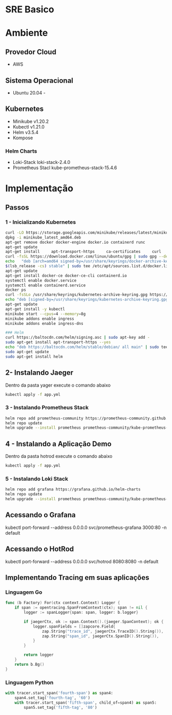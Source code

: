 # SRE Basico

# Ambiente
## Provedor Cloud
- AWS

## Sistema Operacional
- Ubuntu 20.04 - 

## Kubernetes
- Minikube v1.20.2
- Kubectl v1.21.0
- Helm v3.5.4
- Kompose

### Helm Charts
- Loki-Stack loki-stack-2.4.0
- Prometheus Stacl kube-prometheus-stack-15.4.6

# Implementação

## Passos

### 1 - Inicializando Kubernetes

```bash
curl -LO https://storage.googleapis.com/minikube/releases/latest/minikube_latest_amd64.deb
dpkg -i minikube_latest_amd64.deb
apt-get remove docker docker-engine docker.io containerd runc
apt-get update
apt-get install     apt-transport-https     ca-certificates     curl     gnupg     lsb-release
curl -fsSL https://download.docker.com/linux/ubuntu/gpg | sudo gpg --dearmor -o /usr/share/keyrings/docker-archive-keyring.gpg
echo   "deb [arch=amd64 signed-by=/usr/share/keyrings/docker-archive-keyring.gpg] https://download.docker.com/linux/ubuntu \
$(lsb_release -cs) stable" | sudo tee /etc/apt/sources.list.d/docker.list > /dev/null
apt-get update
apt-get install docker-ce docker-ce-cli containerd.io
systemctl enable docker.service
systemctl enable containerd.service
docker ps
curl -fsSLo /usr/share/keyrings/kubernetes-archive-keyring.gpg https://packages.cloud.google.com/apt/doc/apt-key.gpg
echo "deb [signed-by=/usr/share/keyrings/kubernetes-archive-keyring.gpg] https://apt.kubernetes.io/ kubernetes-xenial main" | sudo tee /etc/apt/sources.list.d/kubernetes.list
apt-get update
apt-get install -y kubectl
minikube start --cpus=4 --memory=8g
minikube addons enable ingress
minikube addons enable ingress-dns

### Helm
curl https://baltocdn.com/helm/signing.asc | sudo apt-key add -
sudo apt-get install apt-transport-https --yes
echo "deb https://baltocdn.com/helm/stable/debian/ all main" | sudo tee /etc/apt/sources.list.d/helm-stable-debian.list
sudo apt-get update
sudo apt-get install helm
```

## 2- Instalando Jaeger

Dentro da pasta yager execute o comando abaixo
```bash
kubectl apply -f app.yml
```

### 3 - Instalando Prometheus Stack
```bash
helm repo add prometheus-community https://prometheus-community.github.io/helm-charts
helm repo update
helm upgrade --install prometheus prometheus-community/kube-prometheus-stack --values=prom-oper-values.yaml
```

## 4 - Instalando a Aplicação Demo
Dentro da pasta hotrod execute o comando abaixo
```bash
kubectl apply -f app.yml
```

### 5 - Instalando Loki Stack
```bash
helm repo add grafana https://grafana.github.io/helm-charts
helm repo update
helm upgrade --install prometheus prometheus-community/kube-prometheus-stack --values=prom-oper-values.yaml
```


## Acessando o Grafana

kubectl port-forward --address 0.0.0.0 svc/prometheus-grafana 3000:80 -n default

## Acessando o HotRod

kubectl port-forward --address 0.0.0.0 svc/hotrod 8080:8080 -n default


## Implementando Tracing em suas aplicações

### Linguagem Go
```go
func (b Factory) For(ctx context.Context) Logger {
	if span := opentracing.SpanFromContext(ctx); span != nil {
		logger := spanLogger{span: span, logger: b.logger}

		if jaegerCtx, ok := span.Context().(jaeger.SpanContext); ok {
			logger.spanFields = []zapcore.Field{
				zap.String("trace_id", jaegerCtx.TraceID().String()),
				zap.String("span_id", jaegerCtx.SpanID().String()),
			}
		}

		return logger
	}
	return b.Bg()
}
```

### Linguagem Python
```python
with tracer.start_span('fourth-span') as span4:
    span4.set_tag('fourth-tag', '60')
    with tracer.start_span('fifth-span', child_of=span4) as span5:
        span5.set_tag('fifth-tag', '80')
```